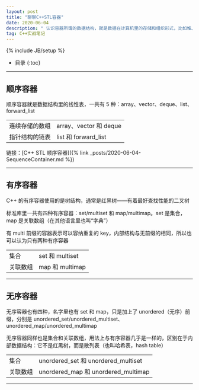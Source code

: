 ```yaml
---
layout: post
title: "聊聊C++STL容器"
date: 2020-06-04
description: " 认识容器所谓的数据结构，就是数据在计算机里的存储和组织形式，比如堆、数组、链表、二叉树、B+ 树、哈希表等。容器，其实就是 C++ 对数据结构的抽象和封装。C++ 里的容器很多，但可以按照不同的标准进行分类，常见的一种分类是依据元素的访问方式，分成顺序容器，有序容器和无序容器三大类别 "
tag: C++实战笔记
---
```


{% include JB/setup %}
*  目录
{:toc}

----------

## 顺序容器

顺序容器就是数据结构里的线性表，一共有 5 种：array、vector、deque、list、forward_list

<table>
   <tr>
      <td> 连续存储的数组 </td>
	  <td> array、vector 和 deque </td>
   </tr>
   <tr>
      <td> 指针结构的链表 </td>
      <td> list 和 forward_list </td>
   </tr>
</table>

链接：[C++ STL 顺序容器]({% link _posts/2020-06-04-SequenceContainer.md %})

----------

## 有序容器

C++ 的有序容器使用的是树结构，通常是红黑树——有着最好查找性能的二叉树

标准库里一共有四种有序容器：set/multiset 和 map/multimap。set 是集合，map 是关联数组（在其他语言里也叫“字典”）

有 multi 前缀的容器表示可以容纳重复的 key，内部结构与无前缀的相同，所以也可以认为只有两种有序容器

<table>
   <tr>
      <td> 集合 </td>
	  <td> set 和 multiset </td>
   </tr>
   <tr>
      <td> 关联数组 </td>
      <td> map 和 multimap </td>
   </tr>
</table>

----------

## 无序容器

无序容器也有四种，名字里也有 set 和 map，只是加上了 unordered（无序）前缀，分别是 unordered_set/unordered_multiset、unordered_map/unordered_multimap

无序容器同样也是集合和关联数组，用法上与有序容器几乎是一样的，区别在于内部数据结构：它不是红黑树，而是散列表（也叫哈希表，hash table）

<table>
   <tr>
      <td> 集合 </td>
	  <td> unordered_set 和 unordered_multiset </td>
   </tr>
   <tr>
      <td> 关联数组 </td>
      <td> unordered_map 和 unordered_multimap </td>
   </tr>
</table>

----------